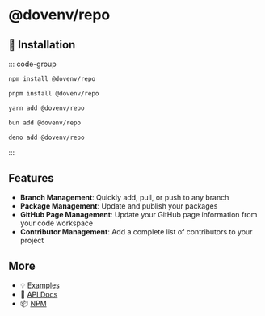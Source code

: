 # @dovenv/repo

## 🔑 Installation

::: code-group

```bash [npm]
npm install @dovenv/repo
```

```bash [pnpm]
pnpm install @dovenv/repo
```

```bash [yarn]
yarn add @dovenv/repo
```

```bash [bun]
bun add @dovenv/repo
```

```bash [deno]
deno add @dovenv/repo
```

:::


## Features

* __Branch Management__: Quickly add, pull, or push to any branch
* __Package Management__: Update and publish your packages
* __GitHub Page Management__: Update your GitHub page information from your code workspace
* __Contributor Management__: Add a complete list of contributors to your project

## More

- 💡 [Examples](examples.md)
- 📖 [API Docs](api.md)
- 📦 [NPM](https://www.npmjs.com/package/@dovenv/repo)
